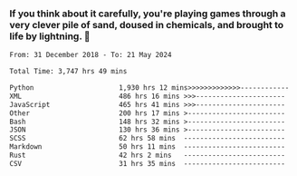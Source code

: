 ### If you think about it carefully, you're playing games through a very clever pile of sand, doused in chemicals, and brought to life by lightning.  👋


<!--START_SECTION:waka-->

```txt
From: 31 December 2018 - To: 21 May 2024

Total Time: 3,747 hrs 49 mins

Python                     1,930 hrs 12 mins>>>>>>>>>>>>>------------   51.51 %
XML                        486 hrs 16 mins >>>----------------------   12.98 %
JavaScript                 465 hrs 41 mins >>>----------------------   12.43 %
Other                      200 hrs 17 mins >------------------------   05.34 %
Bash                       148 hrs 32 mins >------------------------   03.96 %
JSON                       130 hrs 36 mins >------------------------   03.49 %
SCSS                       62 hrs 58 mins  -------------------------   01.68 %
Markdown                   50 hrs 11 mins  -------------------------   01.34 %
Rust                       42 hrs 2 mins   -------------------------   01.12 %
CSV                        31 hrs 35 mins  -------------------------   00.84 %
```

<!--END_SECTION:waka-->
